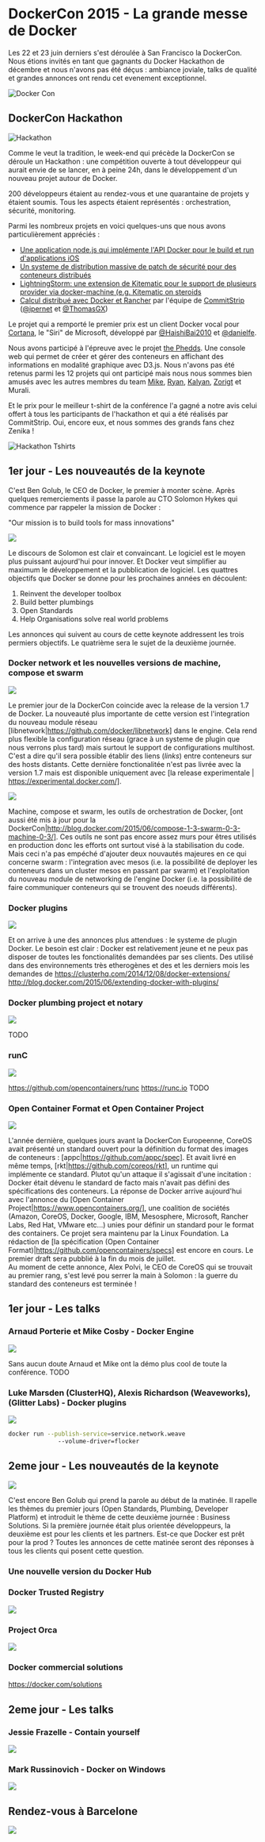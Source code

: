 # DockerCon 2015 - La grande messe de Docker

Les 22 et 23 juin derniers s'est déroulée à San Francisco la DockerCon. Nous étions invités en tant que gagnants du Docker Hackathon de décembre et nous n'avons pas été déçus : ambiance joviale, talks de qualité et grandes annonces ont rendu cet evenement exceptionnel.

![Docker Con](DockerConBanner.jpg)

## DockerCon Hackathon

![Hackathon](HackathonBanner.png)

Comme le veut la tradition, le week-end qui précède la DockerCon se déroule un Hackathon : une compétition ouverte à tout développeur qui aurait envie de se lancer, en à peine 24h, dans le développement d'un nouveau projet autour de Docker. 

200 développeurs étaient au rendez-vous et une quarantaine de projets y étaient soumis. Tous les aspects étaient représentés : orchestration, sécurité, monitoring. 

Parmi les nombreux projets en voici quelques-uns que nous avons particulièrement appréciés :
* [Une application node.js qui implémente l'API Docker pour le build et run d'applications iOS](https://github.com/jkingyens/dockerthon)
* [Un systeme de distribution massive de patch de sécurité pour des conteneurs distribués](https://github.com/advanderveer/docksec)
* [LightningStorm: une extension de Kitematic pour le support de plusieurs provider via docker-machine (e.g. Kitematic on steroids](https://github.com/fsoppelsa/kitematic)
* [Calcul distribué avec Docker et Rancher](https://github.com/ipernet/docker-hackathon-2015) par l'équipe de [CommitStrip](http://www.commitstrip.com/en/about/) ([@ipernet](https://twitter.com/ipernet/) et [@ThomasGX](https://twitter.com/ThomasGX/))

Le projet qui a remporté le premier prix est un client Docker vocal pour [Cortana](https://fr.wikipedia.org/wiki/Cortana_(Microsoft)), le "Siri" de Microsoft, développé par [@HaishiBai2010](https://twitter.com/HaishiBai2010) et [@danielfe](https://twitter.com/danielfe).

Nous avons participé à l'épreuve avec le projet [the Phedds](https://github.com/mjbright/thephedds/). Une console web qui permet de créer et gérer des conteneurs en affichant des informations en modalité graphique avec D3.js. Nous n'avons pas été retenus parmi les 12 projets qui ont participé mais nous nous sommes bien amusés avec les autres membres du team [Mike](https://twitter.com/mjbright), [Ryan](https://twitter.com/iamnayr), [Kalyan](https://twitter.com/kalyathatikonda), [Zorigt](https://twitter.com/zorig) et Murali.

Et le prix pour le meilleur t-shirt de la conférence l'a gagné a notre avis celui offert à tous les participants de l'hackathon et qui a été réalisés par CommitStrip. Oui, encore eux, et nous sommes des grands fans chez Zenika !

![Hackathon Tshirts](HackathonTShirts.jpg)

## 1er jour - Les nouveautés de la keynote
C'est Ben Golub, le CEO de Docker, le premier à monter scène. Après quelques remerciements il passe la parole au CTO Solomon Hykes qui commence par rappeler la mission de Docker :

"Our mission is to build tools for mass innovations" 

![](ToolsForMassInnovation.png)

Le discours de Solomon est clair et convaincant. Le logiciel est le moyen plus puissant aujourd'hui pour innover. Et Docker veut simplifier au maximum le développement et la pubblication de logiciel. Les quattres objectifs que Docker se donne pour les prochaines années en découlent: 
1. Reinvent the developer toolbox
2. Build better plumbings 
3. Open Standards
4. Help Organisations solve real world problems

Les annonces qui suivent au cours de cette keynote addressent les trois permiers objectifs. Le quatrième sera le sujet de la deuxième journée.

### Docker network et les nouvelles versions de machine, compose et swarm

![](Networking.png)

Le premier jour de la DockerCon coincide avec la release de la version 1.7 de Docker. La nouveauté plus importante de cette version est l'integration du nouveau module réseau [libnetwork|https://github.com/docker/libnetwork] dans le engine. Cela rend plus flexible la configuration réseau (grace à un systeme de plugin que nous verrons plus tard) mais surtout le support de configurations multihost. C'est a dire qu'il sera possible établir des liens (*links*) entre conteneurs sur des hosts distants. Cette dernière fonctionalitée n'est pas livrée avec la version 1.7 mais est disponible uniquement avec [la release experimentale | https://experimental.docker.com/].

![](MachineCompose.png)

Machine, compose et swarm, les outils de orchestration de Docker, [ont aussi été mis à jour pour la DockerCon|http://blog.docker.com/2015/06/compose-1-3-swarm-0-3-machine-0-3/]. Ces outils ne sont pas encore assez murs pour êtres utilisés en production donc les efforts ont surtout visé à la stabilisation du code. 
Mais ceci n'a pas empéché d'ajouter deux nouvautés majeures en ce qui concerne swarm : l'integration avec mesos (i.e. la possibilité de deployer les conteneurs dans un cluster mesos en passant par swarm) et l'exploitation du nouveau module de networking de l'engine Docker (i.e. la possibilité de faire communiquer conteneurs qui se trouvent des noeuds différents).

### Docker plugins

![](Extensions.png)

Et on arrive à une des annonces plus attendues : le systeme de plugin Docker.
Le besoin est clair : Docker est relativement jeune et ne peux pas disposer de toutes les fonctionalités demandées par ses clients. Des    utilisé dans des environnements très etherogènes et des  et les derniers mois les demandes de 
https://clusterhq.com/2014/12/08/docker-extensions/
http://blog.docker.com/2015/06/extending-docker-with-plugins/

### Docker plumbing project et notary

![](Notary.png)

TODO

### runC

![](RunC.png)

https://github.com/opencontainers/runc
https://runc.io
TODO

### Open Container Format et Open Container Project

![](OCP.png)

L'année dernière, quelques jours avant la DockerCon Europeenne, CoreOS avait présenté un standard ouvert pour la définition du format des images de conteneurs : [appc|https://github.com/appc/spec]. Et avait livré en même temps, [rkt|https://github.com/coreos/rkt], un runtime qui implémente ce standard. Plutot qu'un attaque il s'agissait d'une incitation : Docker était dévenu le standard de facto mais n'avait pas défini des spécifications des conteneurs.
La réponse de Docker arrive aujourd'hui avec l'annonce du [Open Container Project|https://www.opencontainers.org/], une coalition de sociétés (Amazon, CoreOS, Docker, Google, IBM, Mesosphere, Microsoft, Rancher Labs, Red Hat, VMware etc...) unies pour définir un standard pour le format des containers. Ce projet sera maintenu par la Linux Foundation. La rédaction de [la spécification (Open Container Format)|https://github.com/opencontainers/specs] est encore en cours. Le premier draft sera pubblié à la fin du mois de juillet.  
Au moment de cette annonce, Alex Polvi, le CEO de CoreOS qui se trouvait au premier rang, s'est levé pou serrer la main à Solomon : la guerre du standard des conteneurs est terminée !

## 1er jour - Les talks

### Arnaud Porterie et Mike Cosby - Docker Engine

![](Engine.png)

Sans aucun doute Arnaud et Mike ont la démo plus cool de toute la conférence. 
TODO

### Luke Marsden (ClusterHQ), Alexis Richardson (Weaveworks), (Glitter Labs) - Docker plugins

![](Plugins.png)


```sh
docker run --publish-service=service.network.weave
	          --volume-driver=flocker
````

## 2eme jour - Les nouveautés de la keynote

![](Prod.png)

C'est encore Ben Golub qui prend la parole au début de la matinée. Il rapelle les thèmes du premier jours (Open Standards, Plumbing, Developer Platform) et introduit le thème de cette deuxième journée : Business Solutions. Si la première journée était plus orientée développeurs, la deuxième est pour les clients et les partners. Est-ce que Docker est prêt pour la prod ? Toutes les annonces de cette matinée seront des réponses à tous les clients qui posent cette question.

### Une nouvelle version du Docker Hub

### Docker Trusted Registry

![](DockerTrustedRegistry.png)

### Project Orca

![](Orca.png)

### Docker commercial solutions
https://docker.com/solutions

## 2eme jour - Les talks

### Jessie Frazelle - Contain yourself

![](Contain.png)

### Mark Russinovich - Docker on Windows

![](Windows.png)

## Rendez-vous à Barcelone

![](Barca.png)







